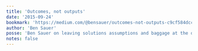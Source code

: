 ```yaml
---
title: 'Outcomes, not outputs'
date: '2015-09-24'
bookmark: 'https://medium.com/@bensauer/outcomes-not-outputs-c9cf584dccd4'
author: 'Ben Sauer'
posse: 'Ben Sauer on leaving solutions assumptions and baggage at the door, addressing the change not the thing, and suggests how we as designers can stay focused. There’s also a mountain bike analogy, so it ticks all the boxes.'
notes: false
---
```

